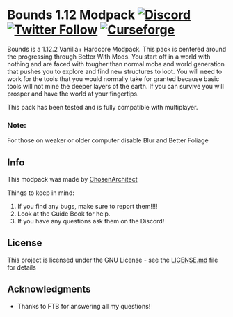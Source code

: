 # Bounds 1.12 Modpack [![Discord](https://img.shields.io/discord/262030232683413504.svg?logo=discord&logoWidth=18&colorB=7289DA)](https://discord.gg/4YbSd6K) [![Twitter Follow](https://img.shields.io/twitter/follow/ChosenArchitect.svg?style=social&label=Follow)](https://twitter.com/ChosenArchitect) [![Curseforge][curseImg]][curseLink]

 
Bounds is a 1.12.2 Vanilla+ Hardcore Modpack. This pack is centered around the progressing through Better With Mods. You start off in a world with nothing and are faced with tougher than normal mobs and world generation that pushes you to explore and find new structures to loot. You will need to work for the tools that you would normally take for granted because basic tools will not mine the deeper layers of the earth. If you can survive you will prosper and have the world at your fingertips.

This pack has been tested and is fully compatible with multiplayer.

### Note:
For those on weaker or older computer disable Blur and Better Foliage

## Info
This modpack was made by [ChosenArchitect](https://www.youtube.com/ChosenArchitect)  

Things to keep in mind:

1. If you find any bugs, make sure to report them!!!!
2. Look at the Guide Book for help. 
3. If you have any questions ask them on the Discord!

## License

This project is licensed under the GNU License - see the [LICENSE.md](LICENSE.md) file for details

## Acknowledgments

* Thanks to FTB for answering all my questions!


[curseImg]: http://cf.way2muchnoise.eu/bounds.svg

[curseLink]: https://minecraft.curseforge.com/projects/bounds
